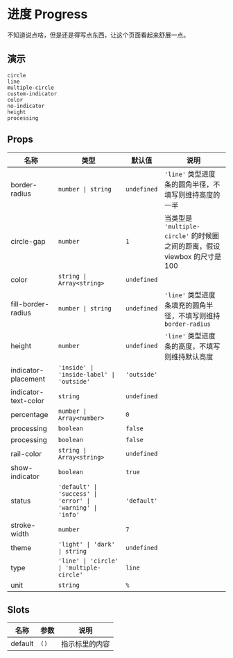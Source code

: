 # 进度 Progress

不知道说点啥，但是还是得写点东西，让这个页面看起来舒展一点。

## 演示

```demo
circle
line
multiple-circle
custom-indicator
color
no-indicator
height
processing
```

## Props

| 名称 | 类型 | 默认值 | 说明 |
| --- | --- | --- | --- |
| border-radius | `number \| string` | `undefined` | `'line'` 类型进度条的圆角半径，不填写则维持高度的一半 |
| circle-gap | `number` | `1` | 当类型是 `'multiple-circle'` 的时候圈之间的距离，假设 viewbox 的尺寸是 100 |
| color | `string \| Array<string>` | `undefined` |  |
| fill-border-radius | `number \| string` | `undefined` | `'line'` 类型进度条填充的圆角半径，不填写则维持 `border-radius` |
| height | `number` | `undefined` | `'line'` 类型进度条的高度，不填写则维持默认高度 |
| indicator-placement | `'inside' \| 'inside-label' \| 'outside'` | `'outside'` |  |
| indicator-text-color | `string` | `undefined` |  |
| percentage | `number \| Array<number>` | `0` |  |
| processing | `boolean` | `false` |  |
| processing | `boolean` | `false` |  |
| rail-color | `string \| Array<string>` | `undefined` |  |
| show-indicator | `boolean` | `true` |  |
| status | `'default' \| 'success' \| 'error' \| 'warning' \| 'info'` | `'default'` |  |
| stroke-width | `number` | `7` |  |
| theme | `'light' \| 'dark' \| string` | `undefined` |  |
| type | `'line' \| 'circle' \| 'multiple-circle'` | `line` |  |
| unit | `string` | `%` |  |

## Slots

| 名称    | 参数 | 说明           |
| ------- | ---- | -------------- |
| default | `()` | 指示标里的内容 |

